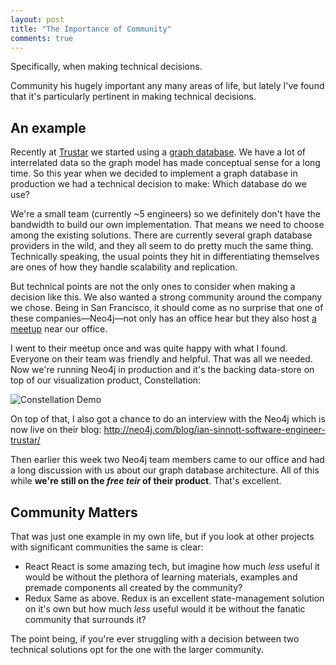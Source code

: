 ```yaml
---
layout: post
title: "The Importance of Community"
comments: true
---
```


Specifically, when making technical decisions.

Community his hugely important any many areas of life, but lately I've found
that it's particularly pertinent in making technical decisions.

## An example

Recently at [Trustar][] we started using a [graph database][]. We have a lot of
interrelated data so the graph model has made conceptual sense for a long time.
So this year when we decided to implement a graph database in production we had
a technical decision to make: Which database do we use?

We're a small team (currently ~5 engineers) so we definitely don't have the
bandwidth to build our own implementation. That means we need to choose among
the existing solutions. There are currently several graph database providers
in the wild, and they all seem to do pretty much the same thing. Technically
speaking, the usual points they hit in differentiating themselves are ones of
how they handle scalability and replication.

But technical points are not the only ones to consider when making a decision
like this. We also wanted a strong community around the company we chose. Being
in San Francisco, it should come as no surprise that one of these
companies—Neo4j—not only has an office hear but they also host [a meetup][] near
our office.

I went to their meetup once and was quite happy with what I found. Everyone on
their team was friendly and helpful. That was all we needed. Now we're running
Neo4j in production and it's the backing data-store on top of our visualization
product, Constellation:

![Constellation Demo](http://dropsinn.s3.amazonaws.com/Screen%20Shot%202016-04-29%20at%2011.42.03%20AM.png)

On top of that, I also got a chance to do an interview with the Neo4j which is
now live on their blog: http://neo4j.com/blog/ian-sinnott-software-engineer-trustar/

Then earlier this week two Neo4j team members came to our office and had a long discussion with us about our graph database architecture. All of this while **we're still on the _free teir_ of their product**. That's excellent.

## Community Matters

That was just one example in my own life, but if you look at other projects with significant communities the same is clear:

* React
  React is some amazing tech, but imagine how much _less_ useful it would be without the plethora of learning materials, examples and premade components all created by the community?
* Redux
  Same as above. Redux is an excellent state-management solution on it's own but how much _less_ useful would it be without the fanatic community that surrounds it?

The point being, if you're ever struggling with a decision between two technical solutions opt for the one with the larger community.

[Trustar]: https://www.trustar.co/
[graph database]: https://en.wikipedia.org/wiki/Graph_database
[a meetup]: http://www.meetup.com/graphdb-sf/
[blog post]: http://neo4j.com/blog/ian-sinnott-software-engineer-trustar/
